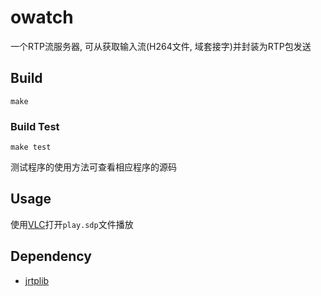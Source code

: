 # owatch

一个RTP流服务器, 可从获取输入流(H264文件, 域套接字)并封装为RTP包发送

## Build

`make`

### Build Test

`make test`

测试程序的使用方法可查看相应程序的源码

## Usage

使用[VLC](https://www.videolan.org/index.zh.html)打开`play.sdp`文件播放

## Dependency

* [jrtplib](https://github.com/j0r1/JRTPLIB)
